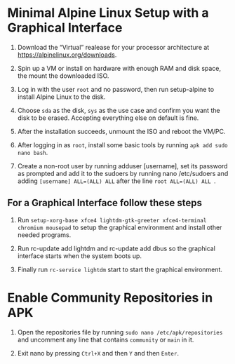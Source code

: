 # Minimal Alpine Linux Setup with a Graphical Interface

1. Download the “Virtual” realease for your processor architecture at https://alpinelinux.org/downloads.

2. Spin up a VM or install on hardware with enough RAM and disk space, the mount the downloaded ISO.

3. Log in with the user `root` and no password, then run setup-alpine to install Alpine Linux to the disk.

4. Choose `sda` as the disk, `sys` as the use case and confirm you want the disk to be erased. Accepting everything else on default is fine.

5. After the installation succeeds, unmount the ISO and reboot the VM/PC.

6. After logging in as `root`, install some basic tools by running `apk add sudo nano bash`.

7. Create a non-root user by running adduser [username], set its password as prompted and add it to the sudoers by running nano /etc/sudoers and adding `[username] ALL=(ALL) ALL` after the line `root ALL=(ALL) ALL `.

## For a Graphical Interface follow these steps

1. Run `setup-xorg-base xfce4 lightdm-gtk-greeter xfce4-terminal chromium mousepad` to setup the graphical environment and install other needed programs.

2. Run rc-update add lightdm and rc-update add dbus so the graphical interface starts when the system boots up.

3. Finally run `rc-service lightdm` start to start the graphical environment.

# Enable Community Repositories in APK

1. Open the repositories file by running `sudo nano /etc/apk/repositories` and uncomment any line that contains `community` or `main` in it.

2. Exit nano by pressing `Ctrl+X` and then `Y` and then `Enter`.
